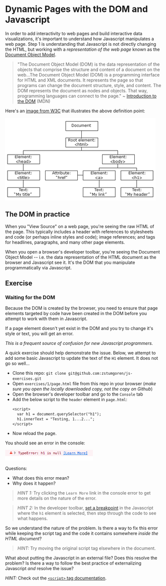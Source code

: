 # Dynamic Pages with the DOM and Javascript

In order to add interactivity to web pages and build interactive data visualizations, it's important to understand how Javascript manipulates a web page. Step 1 is understanding that Javascript is not directly changing the HTML, but working with a *representation of the web page* known as the [Document Object Model][].

[Document Object Model]: https://www.w3schools.com/js/js_htmldom.asp

> "The Document Object Model (DOM) is the data representation of the objects that comprise the structure and content of a document on the web...The Document Object Model (DOM) is a programming interface for HTML and XML documents. It represents the page so that programs can change the document structure, style, and content. The DOM represents the document as nodes and objects. That way, programming languages can connect to the page." ~ [Introduction to the DOM][] (MDN)

Here's an [image from W3C] that illustrates the above definition point:

[image from W3C]: http://www-db.deis.unibo.it/courses/TW/DOCS/w3schools/js/js_htmldom.asp.html

![W3C dom](../../static/img/pic_htmltree.gif)

## The DOM in practice

When you "View Source" on a web page, you're seeing the raw HTML of the page. This typically includes a header with references to stylesheets and code (or perhaps inline styles and code); image references; and tags for headlines, paragraphs, and many other page elements.

When you open a browser's developer toolbar, you're seeing the Document Object Model -- i.e. the data representation of the HTML document as the browser and Javascript see it. It's the DOM that you manipulate programmatically via Javascript.

## Exercise

### Waiting for the DOM

Because the DOM is created by the browser, you need to ensure that page elements targeted by code have been created in the DOM before you attempt to work with them in Javascript.

If a page element doesn't yet exist in the DOM and you try to change it's style or text, you will get an error.

*This is a frequent source of confusion for new Javascript programmers.*

A quick exercise should help demonstrate the issue. Below, we attempt to add some basic Javascript to update the text of the `H1` element. It does not go so well...

* Clone this repo: `git clone git@github.com:zstumgoren/js-exercises.git`
* Open `exercises/1/page.html` file from this repo in your browser (*make sure you open the locally downloaded copy, not the copy on Github*)
* Open the browser's developer toolbar and go to the `Console` tab
* Add the below script to the `header` element in `page.html`:
    ```
    <script>
      var h1 = document.querySelector("h1");
      h1.innerText = "Testing, 1...2...";
    </script>
    ```
* Now reload the page. 

You should see an error in the console:

![dom error](../../static/img/dom_error.png)


Questions: 

* What does this error mean?
* Why does it happen?
 
> *HINT 1:* Try clicking the `Learn More` link in the console error to get more details on the nature of the error.

> *HINT 2:* In the developer toolbar, [set a breakpoint][] in the Javascript where the `h1` element is selected, then step through the code to see what happens.

So we understand the nature of the problem. Is there a way to fix this error while keeping the script tag and the code it contains somewhere *inside the HTML document*?

> *HINT:* Try moving the original script tag elsewhere in the document.

What about putting the Javascript in an external file? Does this resolve the problem? Is there a way to follow the best practice of externalizing Javascript *and* resolve the issue?

*HINT:* Check out the [`<script>` tag documentation][].

[set a breakpoint]: https://developer.mozilla.org/en-US/docs/Tools/Debugger/How_to/Set_a_breakpoint
[`<script>` tag documentation]: https://www.w3schools.com/tags/tag_script.asp
[Introduction to the DOM]: https://developer.mozilla.org/en-US/docs/Web/API/Document_Object_Model/Introduction